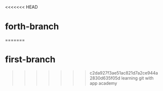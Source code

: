 <<<<<<< HEAD
# forth-branch
=======

#  first-branch
>>>>>>> c2da927f3ae51ac821d7a2ce944a2830d635f05d
learning git with app academy
